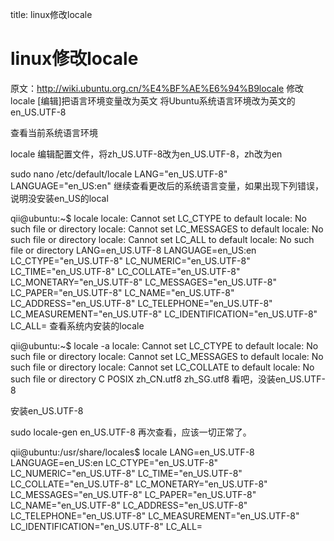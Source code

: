 title: linux修改locale 

#   linux修改locale 

原文：http://wiki.ubuntu.org.cn/%E4%BF%AE%E6%94%B9locale
修改locale
[编辑]把语言环境变量改为英文
将Ubuntu系统语言环境改为英文的en_US.UTF-8

查看当前系统语言环境

locale
编辑配置文件，将zh_US.UTF-8改为en_US.UTF-8，zh改为en

sudo nano /etc/default/locale
LANG="en_US.UTF-8"
LANGUAGE="en_US:en"
继续查看更改后的系统语言变量，如果出现下列错误，说明没安装en_US的local

qii@ubuntu:~$ locale
locale: Cannot set LC_CTYPE to default locale: No such file or directory
locale: Cannot set LC_MESSAGES to default locale: No such file or directory
locale: Cannot set LC_ALL to default locale: No such file or directory
LANG=en_US.UTF-8
LANGUAGE=en_US:en
LC_CTYPE="en_US.UTF-8"
LC_NUMERIC="en_US.UTF-8"
LC_TIME="en_US.UTF-8"
LC_COLLATE="en_US.UTF-8"
LC_MONETARY="en_US.UTF-8"
LC_MESSAGES="en_US.UTF-8"
LC_PAPER="en_US.UTF-8"
LC_NAME="en_US.UTF-8"
LC_ADDRESS="en_US.UTF-8"
LC_TELEPHONE="en_US.UTF-8"
LC_MEASUREMENT="en_US.UTF-8"
LC_IDENTIFICATION="en_US.UTF-8"
LC_ALL=
查看系统内安装的locale

qii@ubuntu:~$ locale -a
locale: Cannot set LC_CTYPE to default locale: No such file or directory
locale: Cannot set LC_MESSAGES to default locale: No such file or directory
locale: Cannot set LC_COLLATE to default locale: No such file or directory
C
POSIX
zh_CN.utf8
zh_SG.utf8
看吧，没装en_US.UTF-8

安装en_US.UTF-8

sudo locale-gen en_US.UTF-8
再次查看，应该一切正常了。

qii@ubuntu:/usr/share/locales$ locale
LANG=en_US.UTF-8
LANGUAGE=en_US:en
LC_CTYPE="en_US.UTF-8"
LC_NUMERIC="en_US.UTF-8"
LC_TIME="en_US.UTF-8"
LC_COLLATE="en_US.UTF-8"
LC_MONETARY="en_US.UTF-8"
LC_MESSAGES="en_US.UTF-8"
LC_PAPER="en_US.UTF-8"
LC_NAME="en_US.UTF-8"
LC_ADDRESS="en_US.UTF-8"
LC_TELEPHONE="en_US.UTF-8"
LC_MEASUREMENT="en_US.UTF-8"
LC_IDENTIFICATION="en_US.UTF-8"
LC_ALL=
